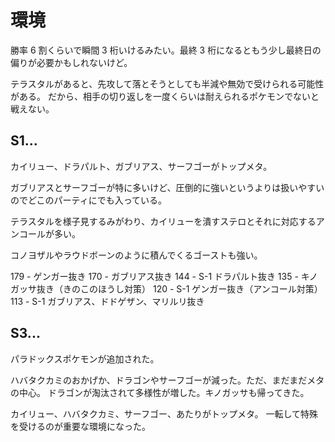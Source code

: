 # 環境

勝率 6 割くらいで瞬間 3 桁いけるみたい。最終 3 桁になるともう少し最終日の偏りが必要かもしれないけど。

テラスタルがあると、先攻して落とそうとしても半減や無効で受けられる可能性がある。
だから、相手の切り返しを一度くらいは耐えられるポケモンでないと戦えない。

## S1...

カイリュー、ドラパルト、ガブリアス、サーフゴーがトップメタ。

ガブリアスとサーフゴーが特に多いけど、圧倒的に強いというよりは扱いやすいのでどこのパーティにでも入っている。

テラスタルを様子見するみがわり、カイリューを潰すステロとそれに対応するアンコールが多い。

コノヨザルやラウドボーンのように積んでくるゴーストも強い。

179 - ゲンガー抜き
170 - ガブリアス抜き
144 - S-1 ドラパルト抜き
135 - キノガッサ抜き（きのこのほうし対策）
120 - S-1 ゲンガー抜き（アンコール対策）
113 - S-1 ガブリアス、ドドゲザン、マリルリ抜き

## S3...

パラドックスポケモンが追加された。

ハバタクカミのおかげか、ドラゴンやサーフゴーが減った。ただ、まだまだメタの中心。
ドラゴンが淘汰されて多様性が増した。キノガッサも帰ってきた。

カイリュー、ハバタクカミ、サーフゴー、あたりがトップメタ。
一転して特殊を受けるのが重要な環境になった。
